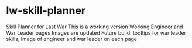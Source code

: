 # lw-skill-planner
Skill Planner for Last War
This is a working version
Working Engineer and War Leader pages
Images are updated
Future build: tooltips for war leader skills, image of engineer and war leader on each page
